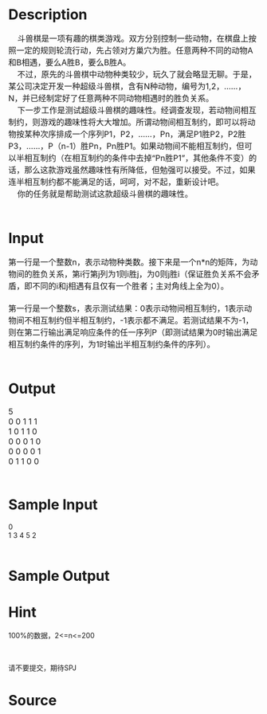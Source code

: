 
# Description

<div class="content"><div style="line-height: 150%"><span style="font-size: 12pt; line-height: 150%">    </span><span style="font-size: 12pt; line-height: 150%">斗兽棋是一项有趣的棋类游戏。双方分别控制一些动物，在棋盘上按照一定的规则轮流行动，先占领对方巢穴为胜。任意两种不同的动物</span><span style="font-size: 12pt; line-height: 150%">A</span><span style="font-size: 12pt; line-height: 150%">和</span><span style="font-size: 12pt; line-height: 150%">B</span><span style="font-size: 12pt; line-height: 150%">相遇，要么</span><span style="font-size: 12pt; line-height: 150%">A</span><span style="font-size: 12pt; line-height: 150%">胜</span><span style="font-size: 12pt; line-height: 150%">B</span><span style="font-size: 12pt; line-height: 150%">，要么</span><span style="font-size: 12pt; line-height: 150%">B</span><span style="font-size: 12pt; line-height: 150%">胜</span><span style="font-size: 12pt; line-height: 150%">A</span><span style="font-size: 12pt; line-height: 150%">。</span></div>
<div style="line-height: 150%"><span style="font-size: 12pt; line-height: 150%">    </span><span style="font-size: 12pt; line-height: 150%">不过，原先的斗兽棋中动物种类较少，玩久了就会略显无聊。于是，某公司决定开发一种超级斗兽棋，含有</span><span style="font-size: 12pt; line-height: 150%">N</span><span style="font-size: 12pt; line-height: 150%">种动物，编号为</span><span style="font-size: 12pt; line-height: 150%">1,2</span><span style="font-size: 12pt; line-height: 150%">，……，</span><span style="font-size: 12pt; line-height: 150%">N</span><span style="font-size: 12pt; line-height: 150%">，并已经制定好了任意两种不同动物相遇时的胜负关系。</span></div>
<div style="line-height: 150%"><span style="font-size: 12pt; line-height: 150%">    </span><span style="font-size: 12pt; line-height: 150%">下一步工作是测试超级斗兽棋的趣味性。经调查发现，若动物间相互制约，则游戏的趣味性将大大增加。所谓动物间相互制约，即可以将动物按某种次序排成一个序列</span><span style="font-size: 12pt; line-height: 150%">P1</span><span style="font-size: 12pt; line-height: 150%">，</span><span style="font-size: 12pt; line-height: 150%">P2</span><span style="font-size: 12pt; line-height: 150%">，……，</span><span style="font-size: 12pt; line-height: 150%">Pn</span><span style="font-size: 12pt; line-height: 150%">，满足</span><span style="font-size: 12pt; line-height: 150%">P1</span><span style="font-size: 12pt; line-height: 150%">胜</span><span style="font-size: 12pt; line-height: 150%">P2</span><span style="font-size: 12pt; line-height: 150%">，</span><span style="font-size: 12pt; line-height: 150%">P2</span><span style="font-size: 12pt; line-height: 150%">胜</span><span style="font-size: 12pt; line-height: 150%">P3</span><span style="font-size: 12pt; line-height: 150%">，……，</span><span style="font-size: 12pt; line-height: 150%">P</span><span style="font-size: 12pt; line-height: 150%">（</span><span style="font-size: 12pt; line-height: 150%">n-1</span><span style="font-size: 12pt; line-height: 150%">）胜</span><span style="font-size: 12pt; line-height: 150%">Pn</span><span style="font-size: 12pt; line-height: 150%">，</span><span style="font-size: 12pt; line-height: 150%">Pn</span><span style="font-size: 12pt; line-height: 150%">胜</span><span style="font-size: 12pt; line-height: 150%">P1</span><span style="font-size: 12pt; line-height: 150%">。如果动物间不能相互制约，但可以半相互制约（在相互制约的条件中去掉“</span><span style="font-size: 12pt; line-height: 150%">Pn</span><span style="font-size: 12pt; line-height: 150%">胜</span><span style="font-size: 12pt; line-height: 150%">P1<span>”</span>，其他条件不变）的话，那么这款游戏虽然趣味性有所降低，但勉强可以接受。不过，如果连半相互制约都不能满足的话，呵呵，对不起，重新设计吧。</span></div>
<div style="line-height: 150%"><span style="font-size: 12pt; line-height: 150%">    </span><span style="font-size: 12pt; line-height: 150%">你的任务就是帮助测试这款超级斗兽棋的趣味性。</span></div>
<div style="line-height: 150%"> </div></div>

# Input

<div class="content"><div style="line-height: 150%"><span style="font-size: 12pt; line-height: 150%">第一行是一个整数</span><span style="font-size: 12pt; line-height: 150%">n</span><span style="font-size: 12pt; line-height: 150%">，表示动物种类数。接下来是一个</span><span style="font-size: 12pt; line-height: 150%">n*n</span><span style="font-size: 12pt; line-height: 150%">的矩阵，为动物间的胜负关系，第</span><span style="font-size: 12pt; line-height: 150%">i</span><span style="font-size: 12pt; line-height: 150%">行第</span><span style="font-size: 12pt; line-height: 150%">j</span><span style="font-size: 12pt; line-height: 150%">列为</span><span style="font-size: 12pt; line-height: 150%">1</span><span style="font-size: 12pt; line-height: 150%">则</span><span style="font-size: 12pt; line-height: 150%">i</span><span style="font-size: 12pt; line-height: 150%">胜</span><span style="font-size: 12pt; line-height: 150%">j</span><span style="font-size: 12pt; line-height: 150%">，为</span><span style="font-size: 12pt; line-height: 150%">0</span><span style="font-size: 12pt; line-height: 150%">则</span><span style="font-size: 12pt; line-height: 150%">j</span><span style="font-size: 12pt; line-height: 150%">胜</span><span style="font-size: 12pt; line-height: 150%">i</span><span style="font-size: 12pt; line-height: 150%">（保证胜负关系不会矛盾，即不同的</span><span style="font-size: 12pt; line-height: 150%">i</span><span style="font-size: 12pt; line-height: 150%">和</span><span style="font-size: 12pt; line-height: 150%">j</span><span style="font-size: 12pt; line-height: 150%">相遇有且仅有一个胜者；主对角线上全为</span><span style="font-size: 12pt; line-height: 150%">0</span><span style="font-size: 12pt; line-height: 150%">）。</span></div>
<div style="line-height: 150%"> </div>
<div style="line-height: 150%"><span style="font-size: 12pt; line-height: 150%">第一行是一个整数</span><span style="font-size: 12pt; line-height: 150%">s</span><span style="font-size: 12pt; line-height: 150%">，表示测试结果：</span><span style="font-size: 12pt; line-height: 150%">0</span><span style="font-size: 12pt; line-height: 150%">表示动物间相互制约，</span><span style="font-size: 12pt; line-height: 150%">1</span><span style="font-size: 12pt; line-height: 150%">表示动物间不相互制约但半相互制约，</span><span style="font-size: 12pt; line-height: 150%">-1</span><span style="font-size: 12pt; line-height: 150%">表示都不满足。若测试结果不为</span><span style="font-size: 12pt; line-height: 150%">-1</span><span style="font-size: 12pt; line-height: 150%">，则在第二行输出满足响应条件的任一序列</span><span style="font-size: 12pt; line-height: 150%">P</span><span style="font-size: 12pt; line-height: 150%">（即测试结果为</span><span style="font-size: 12pt; line-height: 150%">0</span><span style="font-size: 12pt; line-height: 150%">时输出满足相互制约条件的序列，为</span><span style="font-size: 12pt; line-height: 150%">1</span><span style="font-size: 12pt; line-height: 150%">时输出半相互制约条件的序列）。</span></div>
<div style="line-height: 150%"> </div></div>

# Output

<div class="content"><div><span style="font-size: 12pt">5</span></div>
<div><span style="font-size: 12pt">0 0 1 1 1 </span></div>
<div><span style="font-size: 12pt">1 0 1 1 0 </span></div>
<div><span style="font-size: 12pt">0 0 0 1 0 </span></div>
<div><span style="font-size: 12pt">0 0 0 0 1 </span></div>
<div><span style="font-size: 12pt">0 1 1 0 0</span></div>
<div style="line-height: 150%"> </div></div>

# Sample Input

<div class="content"><span class="sampledata">0<br/>
1 3 4 5 2<br/>
 <br/>
</span></div>

# Sample Output

<div class="content"><span class="sampledata"></span></div>

# Hint

<div class="content"><p></p><p>100%的数据，2&lt;=n&lt;=200</p><br/>
<p>请不要提交，期待SPJ</p><p></p></div>

# Source

<div class="content"><p><a href="problemset.php?search="></a></p></div>

